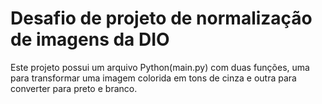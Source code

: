 # Desafio de projeto de normalização de imagens da DIO

Este projeto possui um arquivo Python(main.py)  com duas funções, uma para transformar uma imagem colorida em tons de cinza e outra  para converter para preto e branco.





